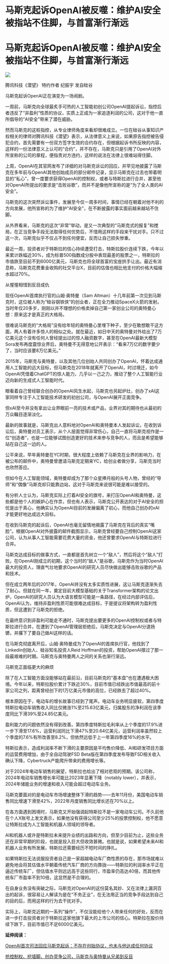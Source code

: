 # 马斯克起诉OpenAI被反噬：维护AI安全被指站不住脚，与首富渐行渐远

# 马斯克起诉OpenAI被反噬：维护AI安全被指站不住脚，与首富渐行渐远

![](https://inews.gtimg.com/news_bt/O7cSGYylMmPdykIymIPSSxWG6VafOZToWRUPLt8TCqj8IAA/1000)

腾讯科技《潜望》 特约作者 纪振宇 发自硅谷

马斯克起诉OpenAI正在演变为一场闹剧。

一周前，马斯克向全球最炙手可热的人工智能初创公司OpenAI提起诉讼，指控后者违反了“非盈利”性质的协议，实质上正成为一家追逐利润的公司，这对于他一直所倡导的“AI安全”带来了潜在威胁。

然而马斯克的这桩指控，从专业律师角度来看却很难成立。一位在硅谷从事知识产权相关的律师对腾讯科技《潜望》表示，从法律意义上来说，如果原告指控被告侵犯合约，首先需要有一份双方签字生效的合约存在，但根据起诉书所反映的内容，这样的一份法律意义上认可的“合约”，并不存在，马斯克只是引用了OpenAI对外所宣称的公司的章程，便指责对方违约，这样的说法在法律上很难站得住脚。

上周，OpenAI在其官网发布了详细的对马斯克诉讼的回应，并罕见地披露了马斯克在多年前与OpenAI其他创始成员的部分邮件记录，显示马斯克在过去也带着明显的“私心”，曾一度要求获得OpenAI的控制权，或者与特斯拉进行合并，甚至他对OpenAI所提出的要求是“击败谷歌”，而并不是像他所宣称的是“为了全人类的AI安全”。

马斯克的这次突然诉讼事件，发展至今仅一周多时间，事情已经在朝着对他不利的方向发展，他所宣称的为了维护“AI安全”，在不断披露的事实面前越来越站不住脚。

从外界看来，马斯克的这次“非常”举动，是又一次典型的“马斯克式的报复”和搅局，在正当竞争手段无法取得任何优势后，不惜用这样的手段来干扰对手。只不过这一次，马斯克似乎不仅占不到任何便宜，反而让自己损失惨重。

最近一周，投资者对于特斯拉的信心持续遭受打击，特斯拉股价连续下跌，今年以来累计跌幅近30%，成为标普500指数成分股中表现最差的股票之一，特斯拉的市值跌至目前不到6000亿美元，马斯克也将全球首富的宝座拱手让出。最近有消息称，马斯克花费重金收购的社交平台X，目前的估值也相比他支付的价格大幅缩水超过70%。

从惺惺相惜到反目成仇

现任OpenAI首席执行官的山姆·奥特曼（Sam
Altman）十几年前第一次见到马斯克时，这位被人称为“硅谷钢铁侠”的创业者，正在全力推动SpaceX火箭的发射。当时年仅20多岁，刚刚以并不理想的价格卖掉自己第一家创业公司的奥特曼心想：原来这才是真正的大格局。

很难说马斯克的“大格局”没有给年轻的奥特曼心里埋下种子，至少在敢想敢干这方面，两人有着许多惊人的相似之处。就在最近，如日中天的奥特曼对外给出了7万亿美元这个没有任何人曾经提出过的惊人融资数字，甚至在OpenAI最新大模型Sora发布再度震惊业界后，奥特曼不无得意地公开表示：“看来7万亿的数字要少了，当时应该要8万亿美元。”

2015年，马斯克与奥特曼，以及其他几位创始人共同创办了OpenAI，怀着达成通用人工智能的远大目标，但马斯克在2018年就离开了OpenAI，时过境迁，如今OpenAI凭借着ChatGPT的惊人能力，几乎以一己之力，推动了整个人工智能行业迈向新的生成式人工智能时代。

眼看着自己曾经联合创办的OpenAI风生水起，马斯克也另起炉灶，创办了xAI这家同样专注于人工智能技术研发的初创公司，与OpenAI展开正面竞争。

但xAI至今并没有拿出让业界眼前一亮的技术或产品，业界对其的期待也从最初的万众瞩目逐渐淡化。

最新的故事就是，马斯克出人意料地对OpenAI和奥特曼本人发起诉讼，在收到诉讼后，奥特曼对员工表示，从个人层面觉得非常伤心，自己一直将马斯克视作是一位“创造者”，也是一位能够试图创造更好的技术来参与竞争的人，而且是希望能够站在自己这一边的人。

公平来说，早年奥特曼在YC时期，很大程度上依赖了马斯克在业界的影响力，在被公布的邮件中，奥特曼曾邀请马斯克定期来YC，给创业者做分享，马斯克当时也欣然答应。

但如今在人工智能领域，奥特曼却成为了那个众星捧月般的头号人物，曾经的“导师”和“偶像”马斯克却只能靠边站，这对于马斯克来说很可能是难以接受的。

有分析人士认为，马斯克实际上打着AI安全的旗号，来打压OpenAI和奥特曼，这些都是他个人的嫉妒心在作祟，但也有人表示，马斯克公开表达的对于AI安全的担忧是出于真心，他确实认为OpenAI目前的发展偏离了初心，而他自己创办的xAI才能更好地达成远大目标。

在收到马斯克的起诉后，OpenAI也毫无留情地揭露了马斯克在背后的真实“嘴脸”。根据OpenAI对外披露的邮件截图显示，马斯克曾经要自己控制OpenAI这家公司，认为从事人工智能需要花费大量的资金，他还曾要求OpenAI与特斯拉进行合并。

马斯克达成目标的做事方式，一直都是首先树立一个“敌人”，然后将这个“敌人”打败。在OpenAI刚成立的初期，这个当时的“敌人”是谷歌，马斯克作为当时OpenAI最大的投资人，理直气壮地要求OpenAI的研究人员尽快做出能够击败谷歌的产品和技术。

但在成立两年后的2017年，OpenAI并没有太多实质性进展，这让马斯克逐渐失去了耐心。但就在同一年，奠定目前大模型基础的关于Transformer架构的论文出炉，OpenAI的研究人员认为大语言模型可能是一条路径，在经过内部评估后，OpenAI认为，维持非盈利性质可能很难达成目标，于是提议将架构转为盈利性质，但这遭到了马斯克的拒绝。

在最终意识到非盈利可能走不通时，马斯克提出要更多的OpenAI控制权或者与特斯拉进行合并，在遭到了OpenAI管理层拒绝后，马斯克决定与OpenAI分道扬镳，并撂下了要自己做AI这样的话。

在马斯克彻底离开后，山姆·奥特曼成为了OpenAI的首席执行官，他找到了Linkedin创始人、硅谷知名投资人Reid
Hoffman的投资，帮助OpenAI撑过了那一段最艰难的时期。马斯克与奥特曼两人之间的关系也渐行渐远。

马斯克正面临更大的麻烦

除了在人工智能方面没能够站在最前沿，目前马斯克的“基本盘”也在遭遇极大困境。今年以来，特斯拉股价累计下跌近30%，目前市值已经跌出市值最高的前十家公司之列，距离曾经创下的1万亿美元市值的高位，已经跌去了超过40%。

根本原因在于，电动车的增长故事已经到了尾声。电动车业务明显疲软，第四季度特斯拉电动车销售收入同比仅微涨1%至215.63亿美元，归属股东的净利润在该季度同比下滑39%至24.85亿美元。

盈利能力的问题依然没有得到改善。第四季度特斯拉毛利率从上个季度的17.9%进一步下滑至17.6%，运营利润同比下滑47%至20.64亿美元，运营利润率虽然较上个季度的7.6%有所改善至8.2%，但依然远低于上一年第四季度16%的水平。

特斯拉表示，造成利润率不断下滑的主要原因是平均售价降低、AI和研发项目方面的运营费用增加，由于全自动驾驶FSD
Beta版在第四季度发布导致FSD相关收入确认下降，Cybertruck产能爬升带来的费用增长等。

对于2024年电动车销售的展望，特斯拉也给出了相对悲观的预期。该公司称，2024年电动车销售增长率可能比2023年显著下降（notably
lower），并表示，2024年储能业务的增速和收入可能会超过电动车业务。

马斯克要面对的是电动车市场增速整体下滑的趋势——去年11月份，美国电动车销售同比增速下滑至42%，2022年月度销售同比增长还在70%以上。

在各方面遇到困境时，马斯克又开始强调起特斯拉不是一家电动车公司。不久前他在个人X账号上发文表示，如果他没有获得公司至少25%的投票控制权，他不愿意让特斯拉成为人工智能和机器人领域的领导者。

AI和机器人或许是特斯拉未来提升业绩的出路和方向，但至少目前为止，这些业务还在非常早期的阶段，也就是投入巨大但收效甚微。也就是说，如果希望未来AI和机器人业务有所发展，特斯拉还需要经历不短时间的挣扎。

如果特斯拉无法说服投资者自己是一家超越电动车厂商性质的存在，那市场就难以避免地会将其估值水平朝着传统汽车厂商的方向靠拢——特斯拉的利润率水平正在逼近传统车厂，但估值水平则远远高于这些同行，市盈率仍高达40倍，而其他传统车厂市盈率不到10倍，这显然是不合理的。

在自身业务没有突破之际，马斯克对OpenAI的这份莫名其妙、又在法律上漏洞百出的起诉，很容易让人解读为是在“不务正业”，在无法用正当的竞争手段达到自己的目的后，而用这样的行为去干扰对手。

实际上，马斯克近期的一系列“操作”，不仅没能给他个人带来任何的好处，反而在进一步打击投资者对于特斯拉这家他旗下最大的上市公司的信心。特斯拉在股价持续下跌下，目前市值已不足6000亿美元。

**延伸阅读：**

[OpenAI首次司法回应马斯克起诉：不存在创始协议，也未与他达成任何协议](https://news.qq.com/rain/a/20240312A00IQG00)

[抢控制权、挖墙脚、创办竞争公司，马斯克与奥特曼从兄弟到反目](https://news.qq.com/rain/a/20240306A0AE1I00)

